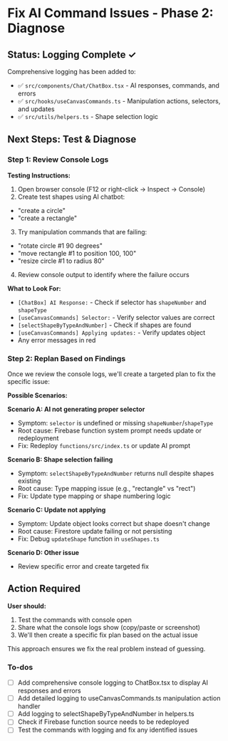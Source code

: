 <!-- 1804b910-a042-4934-9a65-566b58855a47 fcd1f4da-1162-4fb1-876d-96c5d757188b -->
# Fix AI Command Issues - Phase 2: Diagnose

## Status: Logging Complete ✓

Comprehensive logging has been added to:

- ✅ `src/components/Chat/ChatBox.tsx` - AI responses, commands, and errors
- ✅ `src/hooks/useCanvasCommands.ts` - Manipulation actions, selectors, and updates
- ✅ `src/utils/helpers.ts` - Shape selection logic

## Next Steps: Test & Diagnose

### Step 1: Review Console Logs

**Testing Instructions:**

1. Open browser console (F12 or right-click → Inspect → Console)
2. Create test shapes using AI chatbot:

- "create a circle"
- "create a rectangle"

3. Try manipulation commands that are failing:

- "rotate circle #1 90 degrees"
- "move rectangle #1 to position 100, 100"
- "resize circle #1 to radius 80"

4. Review console output to identify where the failure occurs

**What to Look For:**

- `[ChatBox] AI Response:` - Check if selector has `shapeNumber` and `shapeType`
- `[useCanvasCommands] Selector:` - Verify selector values are correct
- `[selectShapeByTypeAndNumber]` - Check if shapes are found
- `[useCanvasCommands] Applying updates:` - Verify updates object
- Any error messages in red

### Step 2: Replan Based on Findings

Once we review the console logs, we'll create a targeted plan to fix the specific issue:

**Possible Scenarios:**

**Scenario A: AI not generating proper selector**

- Symptom: `selector` is undefined or missing `shapeNumber`/`shapeType`
- Root cause: Firebase function system prompt needs update or redeployment
- Fix: Redeploy `functions/src/index.ts` or update AI prompt

**Scenario B: Shape selection failing**

- Symptom: `selectShapeByTypeAndNumber` returns null despite shapes existing
- Root cause: Type mapping issue (e.g., "rectangle" vs "rect")
- Fix: Update type mapping or shape numbering logic

**Scenario C: Update not applying**

- Symptom: Update object looks correct but shape doesn't change
- Root cause: Firestore update failing or not persisting
- Fix: Debug `updateShape` function in `useShapes.ts`

**Scenario D: Other issue**

- Review specific error and create targeted fix

## Action Required

**User should:**

1. Test the commands with console open
2. Share what the console logs show (copy/paste or screenshot)
3. We'll then create a specific fix plan based on the actual issue

This approach ensures we fix the real problem instead of guessing.

### To-dos

- [ ] Add comprehensive console logging to ChatBox.tsx to display AI responses and errors
- [ ] Add detailed logging to useCanvasCommands.ts manipulation action handler
- [ ] Add logging to selectShapeByTypeAndNumber in helpers.ts
- [ ] Check if Firebase function source needs to be redeployed
- [ ] Test the commands with logging and fix any identified issues